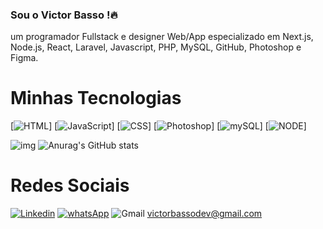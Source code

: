 
### Sou o Victor Basso !🔥 
um programador Fullstack e designer Web/App especializado em Next.js, Node.js, React, Laravel, Javascript, PHP, MySQL, GitHub, Photoshop e Figma. 
<h1> Minhas Tecnologias </h1>

[![HTML](https://img.shields.io/badge/HTML-239120?style=for-the-badge&logo=html5&logoColor=white)]
[![JavaScript](https://img.shields.io/badge/JavaScript-F7DF1E?style=for-the-badge&logo=javascript&logoColor=black)]
[![CSS](https://img.shields.io/badge/CSS-239120?&style=for-the-badge&logo=css3&logoColor=white)]
[![Photoshop](https://aleen42.github.io/badges/src/photoshop.svg)]
[![mySQL](https://img.shields.io/badge/MySQL-00000F?style=for-the-badge&logo=mysql&logoColor=white)]
[![NODE](https://img.shields.io/badge/Node.js-43853D?style=for-the-badge&logo=node.js&logoColor=white)]

 


![img](https://thumbs.gfycat.com/BreakableEnchantingHippopotamus-size_restricted.gif)
![Anurag's GitHub stats](https://github-readme-stats.vercel.app/api?username=VictorBasso36&show_icons=true&theme=synthwave)
<h1> Redes Sociais </h1>


[![Linkedin](https://img.shields.io/badge/LinkedIn-0077B5?style=for-the-badge&logo=linkedin&logoColor=white)](https://www.linkedin.com/in/victor-basso-b3090a189/)
[![whatsApp](https://img.shields.io/badge/WhatsApp-25D366?style=for-the-badge&logo=whatsapp&logoColor=white)](https://api.whatsapp.com/send?phone=5511999978633)
![Gmail](https://img.shields.io/badge/Gmail-D14836?style=for-the-badge&logo=gmail&logoColor=white) victorbassodev@gmail.com

